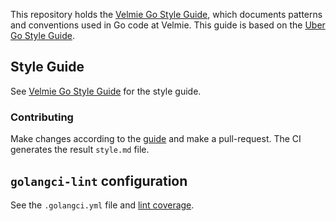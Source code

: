 This repository holds the [Velmie Go Style Guide](style.md), which documents
patterns and conventions used in Go code at Velmie. This guide is based on the [Uber Go Style Guide](https://github.com/uber-go/guide).

## Style Guide

See [Velmie Go Style Guide](style.md) for the style guide.

### Contributing

Make changes according to the [guide](CONTRIBUTING.md) and make a pull-request. The CI generates the result `style.md` file.

## `golangci-lint` configuration

See the `.golangci.yml` file and [lint coverage](LINT.md).

